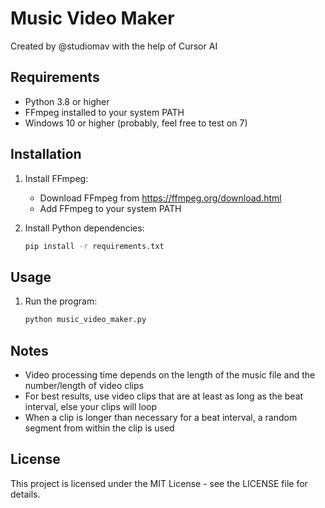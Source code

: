 # Music Video Maker

Created by @studiomav with the help of Cursor AI


## Requirements

- Python 3.8 or higher
- FFmpeg installed to your system PATH
- Windows 10 or higher (probably, feel free to test on 7)

## Installation

1. Install FFmpeg:
   - Download FFmpeg from https://ffmpeg.org/download.html
   - Add FFmpeg to your system PATH
     
2. Install Python dependencies:
   ```bash
   pip install -r requirements.txt
   ```
## Usage

1. Run the program:
   ```bash
   python music_video_maker.py
   ```

## Notes

- Video processing time depends on the length of the music file and the number/length of video clips
- For best results, use video clips that are at least as long as the beat interval, else your clips will loop
- When a clip is longer than necessary for a beat interval, a random segment from within the clip is used

## License

This project is licensed under the MIT License - see the LICENSE file for details. 
